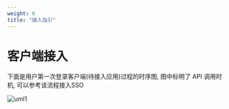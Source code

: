 ```yaml
---
weight: 6
title: "接入指引"
---
```


# 客户端接入

下面是用户第一次登录客户端(待接入应用)过程的时序图, 图中标明了 API 调用时机, 可以参考该流程接入SSO

![uml1](https://raw.githubusercontent.com/llaoj/oauth2nsso/master/docs/uml1.png)

> 